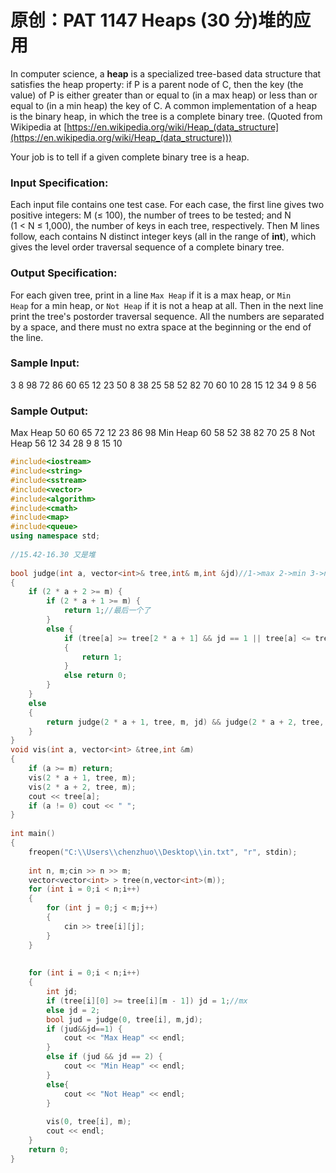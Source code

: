 # 原创：PAT 1147 Heaps (30 分)堆的应用

In computer science, a **heap** is a specialized tree-based data structure that satisfies the heap property: if P is a parent node of C, then the key (the value) of P is either greater than or equal to (in a max heap) or less than or equal to (in a min heap) the key of C. A common implementation of a heap is the binary heap, in which the tree is a complete binary tree. (Quoted from Wikipedia at [https://en.wikipedia.org/wiki/Heap_(data_structure](https://en.wikipedia.org/wiki/Heap_(data_structure)))

Your job is to tell if a given complete binary tree is a heap.

### Input Specification:

Each input file contains one test case. For each case, the first line gives two positive integers: M (≤ 100), the number of trees to be tested; and N (1 &lt; N ≤ 1,000), the number of keys in each tree, respectively. Then M lines follow, each contains N distinct integer keys (all in the range of **int**), which gives the level order traversal sequence of a complete binary tree.

### Output Specification:

For each given tree, print in a line `Max Heap` if it is a max heap, or `Min Heap` for a min heap, or `Not Heap` if it is not a heap at all. Then in the next line print the tree's postorder traversal sequence. All the numbers are separated by a space, and there must no extra space at the beginning or the end of the line.

### Sample Input:
3 8
98 72 86 60 65 12 23 50
8 38 25 58 52 82 70 60
10 28 15 12 34 9 8 56
### Sample Output:
Max Heap
50 60 65 72 12 23 86 98
Min Heap
60 58 52 38 82 70 25 8
Not Heap
56 12 34 28 9 8 15 10

```c++
#include<iostream>
#include<string>
#include<sstream>
#include<vector>
#include<algorithm>
#include<cmath>
#include<map>
#include<queue>
using namespace std;
 
//15.42-16.30 又是堆
 
bool judge(int a, vector<int>& tree,int& m,int &jd)//1->max 2->min 3->not 0->到底了 jd->预判
{
	if (2 * a + 2 >= m) {
		if (2 * a + 1 >= m) {
			return 1;//最后一个了
		}
		else {
			if (tree[a] >= tree[2 * a + 1] && jd == 1 || tree[a] <= tree[2 * a + 1] && jd == 2)
			{
				return 1;
			}
			else return 0;
		}
	}
	else
	{
		return judge(2 * a + 1, tree, m, jd) && judge(2 * a + 2, tree, m, jd) && (tree[a] >= tree[2 * a + 1] && jd == 1 || tree[a] <= tree[2 * a + 1] && jd == 2) && (tree[a] >= tree[2 * a + 2] && jd == 1 || tree[a] <= tree[2 * a + 2] && jd == 2);
	}
}
void vis(int a, vector<int> &tree,int &m)
{
	if (a >= m) return;
	vis(2 * a + 1, tree, m);
	vis(2 * a + 2, tree, m);
	cout << tree[a];
	if (a != 0) cout << " ";
}
 
int main()
{
	freopen("C:\\Users\\chenzhuo\\Desktop\\in.txt", "r", stdin);
	
	int n, m;cin >> n >> m;
	vector<vector<int> > tree(n,vector<int>(m));
	for (int i = 0;i < n;i++)
	{
		for (int j = 0;j < m;j++)
		{
			cin >> tree[i][j];
		}
	}
 
 
	for (int i = 0;i < n;i++)
	{
		int jd;
		if (tree[i][0] >= tree[i][m - 1]) jd = 1;//mx
		else jd = 2;
		bool jud = judge(0, tree[i], m,jd);
		if (jud&&jd==1) {
			cout << "Max Heap" << endl;
		}
		else if (jud && jd == 2) {
			cout << "Min Heap" << endl;
		}
		else{
			cout << "Not Heap" << endl;
		}
 
		vis(0, tree[i], m);
		cout << endl;
	}
	return 0;
}
```
 
